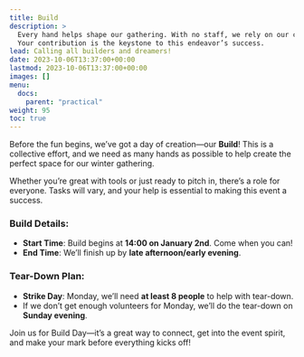 ```yaml
---
title: Build
description: >
  Every hand helps shape our gathering. With no staff, we rely on our collective effort to transform a space into an arena for connection and exploration. 
  Your contribution is the keystone to this endeavor’s success. 
lead: Calling all builders and dreamers!
date: 2023-10-06T13:37:00+00:00
lastmod: 2023-10-06T13:37:00+00:00
images: []
menu: 
  docs:
    parent: "practical"
weight: 95
toc: true
---
```


Before the fun begins, we’ve got a day of creation—our **Build**! This is a collective effort, and we need as many hands as possible to help create the perfect space for our winter gathering.

Whether you’re great with tools or just ready to pitch in, there’s a role for everyone. Tasks will vary, and your help is essential to making this event a success.

### Build Details:
- **Start Time**: Build begins at **14:00 on January 2nd**. Come when you can!
- **End Time**: We’ll finish up by **late afternoon/early evening**.

### Tear-Down Plan:
- **Strike Day**: Monday, we’ll need **at least 8 people** to help with tear-down.
- If we don’t get enough volunteers for Monday, we’ll do the tear-down on **Sunday evening**.

Join us for Build Day—it’s a great way to connect, get into the event spirit, and make your mark before everything kicks off!